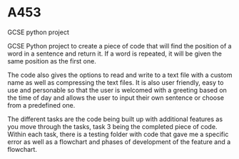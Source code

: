 # A453
GCSE python project

GCSE Python project to create a piece of code that will find the position of a word in a sentence and return it.  If a word is repeated, it will be given the same position as the first one.

The code also gives the options to read and write to a text file with a custom name as well as compressing the text files.  It is also user friendly, easy to use and personable so that the user is welcomed with a greeting based on the time of day and allows the user to input their own sentence or choose from a predefined one.

The different tasks are the code being built up with additional features as you move through the tasks, task 3 being the completed piece of code.  Within each task, there is a testing folder with code that gave me a specific error as well as a flowchart and phases of development of the feature and a flowchart.

